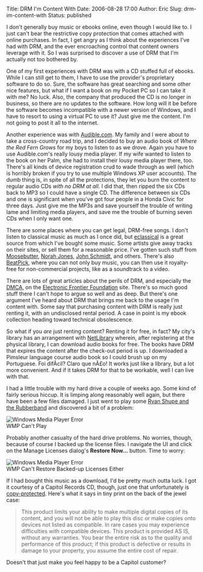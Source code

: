 Title: DRM I'm Content With
Date: 2006-08-28 17:00
Author: Eric
Slug: drm-im-content-with
Status: published

I don't generally buy music or ebooks online, even though I would like
to. I just can't bear the restrictive copy protection that comes
attached with online purchases. In fact, I get angry as I think about
the experiences I've had with DRM, and the ever encroaching control that
content owners leverage with it. So I was surprised to discover a use of
DRM that I'm actually not too bothered by.<!--more-->

One of my first experiences with DRM was with a CD stuffed full of
ebooks. While I can still get to them, I have to use the provider's
proprietary software to do so. Sure, the software has great searching
and some other nice features, but what if I want a book on my Pocket PC
so I can take it with me? No luck. Also, the company that produced the
CD is no longer in business, so there are no updates to the software.
How long will it be before the software becomes incompatible with a
newer version of Windows, and I have to resort to using a virtual PC to
use it? Just give me the content. I'm not going to post it all to the
internet.

Another experience was with [Audible.com](http://www.audible.com). My
family and I were about to take a cross-country road trip, and I decided
to buy an audio book of *Where the Red Fern Grows* for my boys to listen
to as we drove. Again you have to use Audible.com's really lousy media
player. If my wife wanted to listen to the book on her Palm, she had to
install their lousy media player there, too. There's all kinds of device
registration crud to wade through as well (which is horribly broken if
you try to use multiple Windows XP user accounts). The dumb thing is, in
spite of all the protections, they let you burn the content to regular
audio CDs *with no DRM at all*. I did that, then ripped the six CDs back
to MP3 so I could have a single CD. The difference between six CDs and
one is significant when you've got four people in a Honda Civic for
three days. Just give me the MP3s and save yourself the trouble of
writing lame and limiting media players, and save me the trouble of
burning seven CDs when I only want one.

There are some places where you can get legal, DRM-free songs. I don't
listen to classical music as much as I once did, but
[eclassical](http://www.eclassical.com) is a great source from which
I've bought some music. Some artists give away tracks on their sites, or
sell them for a reasonable price. I've gotten such stuff from
[Moosebutter](http://www.moosebutter.com), [Norah
Jones](http://www.norahjones.com/), [John
Schmidt](http://www.jonschmidt.com/catalog/index.php), and others.
There's also [BeatPick](http://www.beatpick.com/), where you can not
only buy music, you can then use it royalty-free for non-commercial
projects, like as a soundtrack to a video.

There are lots of great articles about the perils of DRM, and especially
the [DMCA](http://www.eff.org/IP/DMCA/), on the [Electronic Frontier
Foundation](http://www.eff.org/) site. There's so much good stuff there
I can't hope to argue so well and as deep. But there's one argument I've
heard about DRM that brings me back to the usage I'm content with. Some
say that purchasing content with DRM is really just renting it, with an
undisclosed rental period. A case in point is my ebook collection
heading toward technical obsolescence.

So what if you *are* just renting content? Renting it for free, in fact?
My city's library has an arrangement with
[NetLibrary](http://netlibrary.com/) wherein, after registering at the
physical library, I can download audio books for free. The books have
DRM that expires the content after the check-out period is up. I
downloaded a Pimsleur language course audio book so I could brush up on
my Portuguese. Foi difÃ­cil? Claro que nÃ£o! It works just like a
library, but a lot more convenient. And if it takes DRM for that to be
workable, well I can live with that.

I had a little trouble with my hard drive a couple of weeks ago. Some
kind of fairly serious hiccup. It is limping along reasonably well
again, but there have been a few files damaged. I just went to play some
[Ryan Shupe and the Rubberband](http://www.ryanshupe.com/) and
discovered a bit of a problem:

![Windows Media Player
Error](http://esmithy.net/content/wmp-error1.jpg)\
<span class="caption">WMP Can't Play</span>

Probably another casualty of the hard drive problems. No worries,
though, because of course I backed up the license files. I navigate the
UI and click on the Manage Licenses dialog's **Restore Now...** button.
Time to worry:

![Windows Media Player
Error](http://esmithy.net/content/wmp-error1.jpg)\
<span class="caption">WMP Can't Restore Backed-up Licenses Either</span>

If I had bought this music as a download, I'd be pretty much outta luck.
I got it courtesy of a Capitol Records CD, though, just one that
unfortunately is
[copy-protected](http://www.wikihow.com/Rip-Content-Protected-Cds-Without-Using-the-Bundled-Software).
Here's what it says in tiny print on the back of the jewel case:

> This product limits your ability to make multiple digital copies of
> its content, and you will not be able to play this disc or make copies
> onto devices not listed as compatible. In rare cases you may
> experience difficulties with compatible devices. This product is
> provided AS IS, without any warranties. You bear the entire risk as to
> the quality and performance of this product; if this product is
> defective or results in damage to your property, you assume the entire
> cost of repair.

Doesn't that just make you feel happy to be a Capitol customer?
